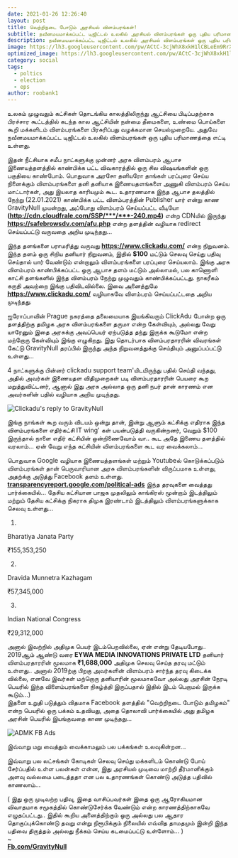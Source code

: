 ```yaml
---
date: 2021-01-26 12:26:40
layout: post
title: வெற்றிநடை போடும் அரசியல் விளம்பரங்கள்!
subtitle: நவீனமயமாக்கப்பட்ட டிஜிட்டல் உலகில் அரசியல் விளம்பரங்கள் ஒரு புதிய பரிமாணத்தை எட்டி உள்ளது.  
description: நவீனமயமாக்கப்பட்ட டிஜிட்டல் உலகில் அரசியல் விளம்பரங்கள் ஒரு புதிய பரிமாணத்தை எட்டி உள்ளது. 
image: https://lh3.googleusercontent.com/pw/ACtC-3cjWhX8xkH1lCBLeEm9RrXt0wrad2Fqcs0VyFa6sQaKcV3XFz5uxmf77SrUbl8NUBb0gfCntZA89qSlK_Y-lTbh5pvh6Qc9xxPkrJZ3vN09zYNGUploYNCax7YzUipsQyFTJ0GDNw1O0Lo3cRiFTrg0gw=w670-h447-no?authuser=0
optimized_image: https://lh3.googleusercontent.com/pw/ACtC-3cjWhX8xkH1lCBLeEm9RrXt0wrad2Fqcs0VyFa6sQaKcV3XFz5uxmf77SrUbl8NUBb0gfCntZA89qSlK_Y-lTbh5pvh6Qc9xxPkrJZ3vN09zYNGUploYNCax7YzUipsQyFTJ0GDNw1O0Lo3cRiFTrg0gw=w670-h447-no?authuser=0
category: social
tags:
  - poltics
  - election
  - eps
author: roobank1
---
```


உலகம் முழுவதும் கட்சிகள் தொடங்கிய காலத்திலிருந்து ஆட்சியை பிடிப்பதற்காக பிரச்சார கூட்டத்தில் கடந்த கால ஆட்சியின் நன்மை தீமைகளை, உண்மை பொய்களை கூறி மக்களிடம் விளம்பரங்களை பிரசுரிப்பது வழக்கமான செயல்முறையே. அதுவே நவீனமயமாக்கப்பட்ட டிஜிட்டல் உலகில் விளம்பரங்கள் ஒரு புதிய பரிமாணத்தை எட்டி உள்ளது.  
  
இதன் நீட்சியாக சமீப நாட்களுக்கு முன்னர் அரசு விளம்பரம் ஆபாச இணையத்தளத்தில் காண்பிக்க பட்ட விவகாரத்தில் ஒரு சில விஷயங்களின் ஒரு பகுதியை காண்போம். பொதுவாக அரசோ தனியரோ தாங்கள் பரப்புரை செய்ய நினைக்கும் விளம்பரங்களை தனி தனியாக இணையதளங்களை அணுகி விளம்பரம் செய்ய மாட்டார்கள், அது இயலாத காரியமும் கூட. உதாரணமாக இந்த ஆபாச தலத்தில் நேற்று (22.01.2021) காண்பிக்க பட்ட விளம்பரத்தின் Publisher யார் என்று காண GravityNull முயன்றது, அப்போது விளம்பரம் செய்யப்பட்ட வீடியோ **(http://cdn.cloudfrale.com/SSP/***/***-240.mp4)** என்ற CDNயில் இருந்து **https://safebrowsdv.com/afu.php** என்ற தளத்தின் வழியாக redirect செய்யப்பட்டு வருவதை அறிய முடிந்தது...  
  
இந்த தளங்களை பராமரித்து வருவது **https://www.clickadu.com/** என்ற நிறுவனம். இந்த தளம் ஒரு சிறிய தனியார் நிறுவனம், இதில் **$100** மட்டும் செலவு செய்து பதிவு செய்தால் யார் வேண்டும் என்றாலும் விளம்பரங்களை பரப்புரை செய்யலாம். இங்கு அரசு விளம்பரம் காண்பிக்கப்பட்ட ஒரு ஆபாச தளம் மட்டும் அல்லாமல், பல காணொளி காட்சி தளங்களில் இந்த விளம்பரம் நேற்று முழுவதும் காண்பிக்கப்பட்டது. நாகரீகம் கருதி அவற்றை இங்கு பதிவிடவில்லை. இவை அனைத்துமே **https://www.clickadu.com/** வழியாகவே விளம்பரம் செய்யப்பட்டதை அறிய முடிந்தது.  
  
ஐரோப்பாவின் Prague நகரத்தை தலைமையாக இயங்கிவரும் ClickAdu போன்ற ஒரு தளத்திற்கு தமிழக அரசு விளம்பரங்களை தருமா என்ற கேள்வியும், அல்லது வேறு யாரேனும் இதை அரசுக்கு அவப்பெயர் ஏற்படுத்த தந்து இருக்க கூடுமோ என்ற மற்றோரு கேள்வியும் இங்கு எழுகிறது. இது தொடர்பாக விளம்பரதாரரின் விவரங்கள் கேட்டு GravityNull தரப்பில் இருந்து அந்த நிறுவனத்துக்கு செய்தியும் அனுப்பப்பட்டு உள்ளது...  
  
4 நாட்களுக்கு பின்னர் clickadu support team'யிடமிருந்து பதில் செய்தி வந்தது, அதில் அவர்கள் இணையதள விதிமுறைகள் படி விளம்பரதாரரின் பெயரை கூற மறுத்துவிட்டனர், ஆனால் இது அரசு அல்லாத ஒரு தனி நபர் தான் காரணம் என அவர்களின் பதில் வழியாக அறிய முடிந்தது.  

![Clickadu's reply to GravityNull](https://i.ibb.co/wdxjF2m/Pics-Art-01-26-12-19-06.jpg)

  
  
இங்கு நாங்கள் கூற வரும் விடயம் ஒன்று தான், இன்று ஆளும் கட்சிக்கு எதிராக இந்த விளம்பரங்களை எதிர்கட்சி IT wing' கள் பயன்படுத்தி வருகின்றனர், வெறும் $100 இருந்தால் நாளை எதிர் கட்சியின் ஒன்றிணைவோம் வா.. கூட அதே இணைய தளத்தில் வரலாம்... ஏன் வேறு எந்த கட்சியின் விளம்பரங்களை கூட வர வைக்கலாம்...  
  
பொதுவாக Google வழியாக இணையத்தளங்கள் மற்றும் Youtubeல் கொடுக்கப்படும் விளம்பரங்கள் தான் பெருவாரியான அரசு விளம்பரங்களின் விருப்பமாக உள்ளது, அதற்க்கு அடுத்து Facebook தளம் உள்ளது. **[transparencyreport.google.com/political-ads](https://transparencyreport.google.com/political-ads/region/IN)** இந்த தரவுகளை வைத்தது பார்க்கையில்... தேசிய கட்சியான பாஜக முதலிலும் காங்கிரஸ் மூன்றாம் இடத்திலும் மற்றும் தேசிய கட்சிக்கு நிகராக திமுக இரண்டாம் இடத்திலும் விளம்பரங்களுக்காக செலவு உள்ளது...  
  

1.

Bharatiya Janata Party

₹155,353,250

2.

Dravida Munnetra Kazhagam

₹57,345,000

3.

Indian National Congress

₹29,312,000

  
  
அனால் இவற்றில் அதிமுக பெயர் இடம்பெறவில்லை, ஏன் என்று தேடியபோது.. 2019ஆம் ஆண்டு வரை **EYWA MEDIA INNOVATIONS PRIVATE LTD** தனியார் விளம்பரதாரரின் மூலமாக **₹1,688,000** அதிமுக செலவு செய்த தரவு மட்டும் உள்ளது.. அனால் 2019ற்கு பிறகு அவர்களின் விளம்பரம் சார்ந்த தரவு கிடைக்க வில்லை, எனவே இவர்கள் மற்றொரு தனியாரின் மூலமாகவோ அல்லது அரசின் நேரடி பெயரில் இந்த விளைம்பரங்களை நிகழ்த்தி இருப்பதால் இதில் இடம் பெறாமல் இருக்க கூடும்...)  
இதனை உறுதி படுத்தும் விதமாக Facebook தளத்தில் "வெற்றிநடை போடும் தமிழகம்" என்ற பெயரில் ஒரு பக்கம் உதவியது, அதை தொலாவி பார்க்கையில் அது தமிழக அரசின் பெயரில் இயங்குவதை காண முடிந்தது...  
  

![ADMK FB Ads](https://i.ibb.co/JdVfz7H/IMG-20210126-151644.jpg)

  
  
இவ்வாறு மறு வைத்தும் வைக்காமலும் பல பக்கங்கள் உலவுகின்றன...  
  
இவ்வாறு பல லட்சங்கள் கோடிகள் செலவு செய்து மக்களிடம் கொண்டு போய் சேர்ப்பதில் உள்ள பலன்கள் என்ன, இது அரசியல் முடிவை மாற்றி தீர்மானிக்கும் அளவு வல்லமை படைத்ததா என பல உதாரணங்கள் கொண்டு அடுத்த பதிவில் காணலாம்...  
  
( இது ஒரு முடிவற்ற பதிவு, இதை வாசிப்பவர்கள் இதை ஒரு ஆரோகியமான விவாதமாக சமூகத்தில் கொண்டுசேர்க்க வேண்டும் என்ற காரணத்திற்காகவே எழுதப்பட்டது.. இதில் கூறிய அனைத்திற்கும் ஒரு அல்லது பல ஆதார தொகுப்புக்கொண்டு தவறு என்று நிரூபிக்கும் நிலையில் எவ்வித தாமதமும் இன்றி இந்த பதிவை திருத்தம் அல்லது நீக்கம் செய்ய கடமைப்பட்டு உள்ளோம்... )  
~  
**[Fb.com/GravityNull](https://fb.com/gravitynull/)**
